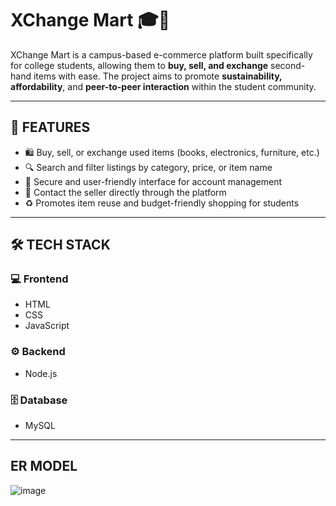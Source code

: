 # XChange Mart 🎓🛒

XChange Mart is a campus-based e-commerce platform built specifically for college students, allowing them to **buy, sell, and exchange** second-hand items with ease. The project aims to promote **sustainability, affordability**, and **peer-to-peer interaction** within the student community.

---

## 🌟 FEATURES

- 🛍️ Buy, sell, or exchange used items (books, electronics, furniture, etc.)
- 🔍 Search and filter listings by category, price, or item name
- 🔐 Secure and user-friendly interface for account management
- 💬 Contact the seller directly through the platform
- ♻️ Promotes item reuse and budget-friendly shopping for students

---

## 🛠️ TECH STACK

### 💻 Frontend
- HTML  
- CSS  
- JavaScript  

### ⚙️ Backend
- Node.js  


### 🗄️ Database
- MySQL

---

## ER MODEL
![image](https://github.com/user-attachments/assets/2ea9930d-f5cf-40a0-8c70-129f58e80af7)








